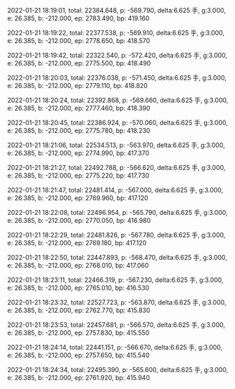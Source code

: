 2022-01-21 18:19:01, total: 22384.648, p: -569.790, delta:6.625 手, g:3.000, e: 26.385, b: -212.000, ep: 2783.490, bp: 419.160

2022-01-21 18:19:22, total: 22377.538, p: -569.910, delta:6.625 手, g:3.000, e: 26.385, b: -212.000, ep: 2778.650, bp: 418.570

2022-01-21 18:19:42, total: 22322.540, p: -572.420, delta:6.625 手, g:3.000, e: 26.385, b: -212.000, ep: 2775.500, bp: 418.490

2022-01-21 18:20:03, total: 22376.038, p: -571.450, delta:6.625 手, g:3.000, e: 26.385, b: -212.000, ep: 2779.110, bp: 418.820

2022-01-21 18:20:24, total: 22392.868, p: -569.660, delta:6.625 手, g:3.000, e: 26.385, b: -212.000, ep: 2777.460, bp: 418.390

2022-01-21 18:20:45, total: 22386.924, p: -570.060, delta:6.625 手, g:3.000, e: 26.385, b: -212.000, ep: 2775.780, bp: 418.230

2022-01-21 18:21:06, total: 22534.513, p: -563.970, delta:6.625 手, g:3.000, e: 26.385, b: -212.000, ep: 2774.990, bp: 417.370

2022-01-21 18:21:27, total: 22492.788, p: -566.620, delta:6.625 手, g:3.000, e: 26.385, b: -212.000, ep: 2775.220, bp: 417.730

2022-01-21 18:21:47, total: 22481.414, p: -567.000, delta:6.625 手, g:3.000, e: 26.385, b: -212.000, ep: 2769.960, bp: 417.120

2022-01-21 18:22:08, total: 22496.954, p: -565.790, delta:6.625 手, g:3.000, e: 26.385, b: -212.000, ep: 2770.050, bp: 416.980

2022-01-21 18:22:29, total: 22481.826, p: -567.780, delta:6.625 手, g:3.000, e: 26.385, b: -212.000, ep: 2769.180, bp: 417.120

2022-01-21 18:22:50, total: 22447.893, p: -568.470, delta:6.625 手, g:3.000, e: 26.385, b: -212.000, ep: 2768.010, bp: 417.060

2022-01-21 18:23:11, total: 22466.319, p: -567.230, delta:6.625 手, g:3.000, e: 26.385, b: -212.000, ep: 2765.010, bp: 416.530

2022-01-21 18:23:32, total: 22527.723, p: -563.870, delta:6.625 手, g:3.000, e: 26.385, b: -212.000, ep: 2762.770, bp: 415.830

2022-01-21 18:23:53, total: 22457.681, p: -566.570, delta:6.625 手, g:3.000, e: 26.385, b: -212.000, ep: 2757.830, bp: 415.550

2022-01-21 18:24:14, total: 22441.151, p: -566.670, delta:6.625 手, g:3.000, e: 26.385, b: -212.000, ep: 2757.650, bp: 415.540

2022-01-21 18:24:34, total: 22495.390, p: -565.600, delta:6.625 手, g:3.000, e: 26.385, b: -212.000, ep: 2761.920, bp: 415.940